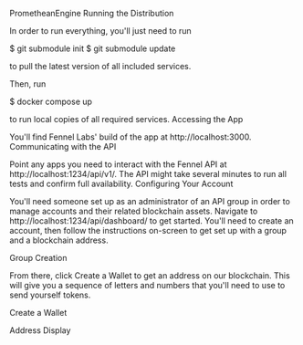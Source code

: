 PrometheanEngine
Running the Distribution

In order to run everything, you'll just need to run

$ git submodule init
$ git submodule update

to pull the latest version of all included services.

Then, run

$ docker compose up

to run local copies of all required services.
Accessing the App

You'll find Fennel Labs' build of the app at http://localhost:3000.
Communicating with the API

Point any apps you need to interact with the Fennel API at http://localhost:1234/api/v1/. The API might take several minutes to run all tests and confirm full availability.
Configuring Your Account

You'll need someone set up as an administrator of an API group in order to manage accounts and their related blockchain assets. Navigate to http://localhost:1234/api/dashboard/ to get started. You'll need to create an account, then follow the instructions on-screen to get set up with a group and a blockchain address.

Group Creation

From there, click Create a Wallet to get an address on our blockchain. This will give you a sequence of letters and numbers that you'll need to use to send yourself tokens.

Create a Wallet

Address Display
